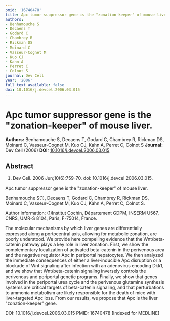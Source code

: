 ```yaml
---
pmid: '16740478'
title: Apc tumor suppressor gene is the "zonation-keeper" of mouse liver.
authors:
- Benhamouche S
- Decaens T
- Godard C
- Chambrey R
- Rickman DS
- Moinard C
- Vasseur-Cognet M
- Kuo CJ
- Kahn A
- Perret C
- Colnot S
journal: Dev Cell
year: '2006'
full_text_available: false
doi: 10.1016/j.devcel.2006.03.015
---
```


# Apc tumor suppressor gene is the "zonation-keeper" of mouse liver.
**Authors:** Benhamouche S, Decaens T, Godard C, Chambrey R, Rickman DS, Moinard C, Vasseur-Cognet M, Kuo CJ, Kahn A, Perret C, Colnot S
**Journal:** Dev Cell (2006)
**DOI:** [10.1016/j.devcel.2006.03.015](https://doi.org/10.1016/j.devcel.2006.03.015)

## Abstract

1. Dev Cell. 2006 Jun;10(6):759-70. doi: 10.1016/j.devcel.2006.03.015.

Apc tumor suppressor gene is the "zonation-keeper" of mouse liver.

Benhamouche S(1), Decaens T, Godard C, Chambrey R, Rickman DS, Moinard C, 
Vasseur-Cognet M, Kuo CJ, Kahn A, Perret C, Colnot S.

Author information:
(1)Institut Cochin, Département GDPM, INSERM U567, CNRS, UMR-S 8104, Paris, 
F-75014, France.

The molecular mechanisms by which liver genes are differentially expressed along 
a portocentral axis, allowing for metabolic zonation, are poorly understood. We 
provide here compelling evidence that the Wnt/beta-catenin pathway plays a key 
role in liver zonation. First, we show the complementary localization of 
activated beta-catenin in the perivenous area and the negative regulator Apc in 
periportal hepatocytes. We then analyzed the immediate consequences of either a 
liver-inducible Apc disruption or a blockade of Wnt signaling after infection 
with an adenovirus encoding Dkk1, and we show that Wnt/beta-catenin signaling 
inversely controls the perivenous and periportal genetic programs. Finally, we 
show that genes involved in the periportal urea cycle and the perivenous 
glutamine synthesis systems are critical targets of beta-catenin signaling, and 
that perturbations to ammonia metabolism are likely responsible for the death of 
mice with liver-targeted Apc loss. From our results, we propose that Apc is the 
liver "zonation-keeper" gene.

DOI: 10.1016/j.devcel.2006.03.015
PMID: 16740478 [Indexed for MEDLINE]
